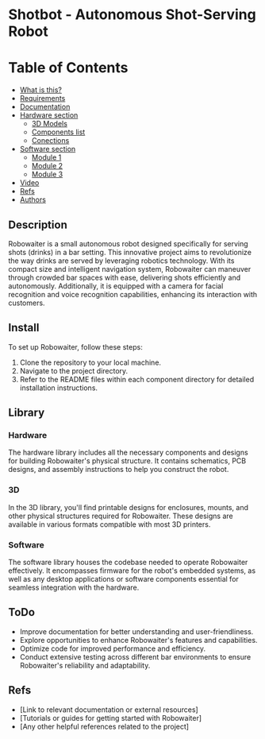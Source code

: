 # Shotbot - Autonomous Shot-Serving Robot
# Table of Contents
   * [What is this?](#what-is-this)
   * [Requirements](#requirements)
   * [Documentation](#documentation)
   * [Hardware section](#hardware-section)
      * [3D Models](#3d-models)
      * [Components list](#components-list)
      * [Conections](#conections)
   * [Software section](#software-section)
      * [Module 1](#module-1)
      * [Module 2](#module-2)
      * [Module 3](#module-3)
   * [Video](#video)
   * [Refs](#refs)
   * [Authors](#authors)

## Description
Robowaiter is a small autonomous robot designed specifically for serving shots (drinks) in a bar setting. This innovative project aims to revolutionize the way drinks are served by leveraging robotics technology. With its compact size and intelligent navigation system, Robowaiter can maneuver through crowded bar spaces with ease, delivering shots efficiently and autonomously. Additionally, it is equipped with a camera for facial recognition and voice recognition capabilities, enhancing its interaction with customers.

## Install
To set up Robowaiter, follow these steps:
1. Clone the repository to your local machine.
2. Navigate to the project directory.
3. Refer to the README files within each component directory for detailed installation instructions.

## Library

### Hardware
The hardware library includes all the necessary components and designs for building Robowaiter's physical structure. It contains schematics, PCB designs, and assembly instructions to help you construct the robot.

### 3D
In the 3D library, you'll find printable designs for enclosures, mounts, and other physical structures required for Robowaiter. These designs are available in various formats compatible with most 3D printers.

### Software
The software library houses the codebase needed to operate Robowaiter effectively. It encompasses firmware for the robot's embedded systems, as well as any desktop applications or software components essential for seamless integration with the hardware.

## ToDo
- Improve documentation for better understanding and user-friendliness.
- Explore opportunities to enhance Robowaiter's features and capabilities.
- Optimize code for improved performance and efficiency.
- Conduct extensive testing across different bar environments to ensure Robowaiter's reliability and adaptability.

## Refs
- [Link to relevant documentation or external resources]
- [Tutorials or guides for getting started with Robowaiter]
- [Any other helpful references related to the project]
